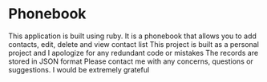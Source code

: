 # Phonebook
This application is built using ruby.
It is a phonebook that allows you to add contacts, edit, delete and view contact list 
This project is built as a personal project and I apologize for any redundant code or mistakes 
The records are stored in JSON format
Please contact me with any concerns, questions or suggestions. I would be extremely grateful 
